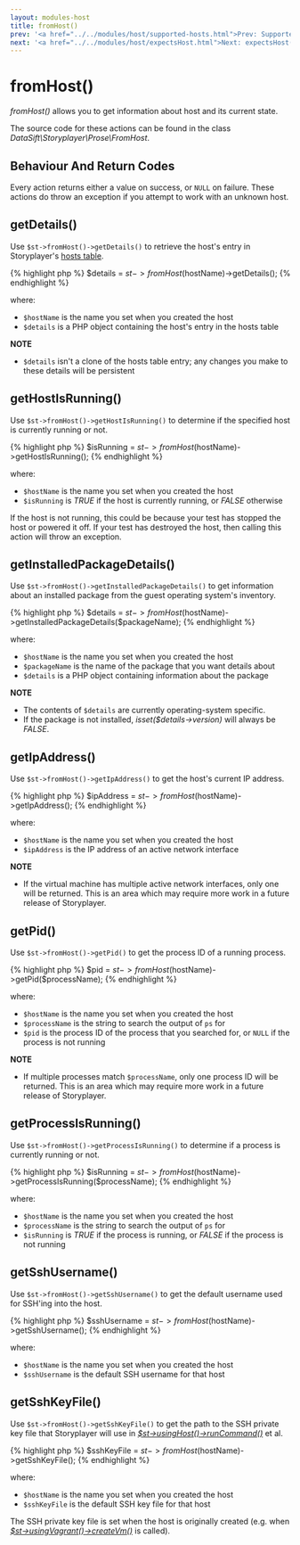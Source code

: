 ```yaml
---
layout: modules-host
title: fromHost()
prev: '<a href="../../modules/host/supported-hosts.html">Prev: Supported Hosts</a>'
next: '<a href="../../modules/host/expectsHost.html">Next: expectsHost()</a>'
---
```


# fromHost()

_fromHost()_ allows you to get information about host and its current state.

The source code for these actions can be found in the class _DataSift\Storyplayer\Prose\FromHost_.

## Behaviour And Return Codes

Every action returns either a value on success, or `NULL` on failure.  These actions do throw an exception if you attempt to work with an unknown host.

## getDetails()

Use `$st->fromHost()->getDetails()` to retrieve the host's entry in Storyplayer's [hosts table](../hoststable/how-hosts-are-remembered.html).

{% highlight php %}
$details = $st->fromHost($hostName)->getDetails();
{% endhighlight %}

where:

* `$hostName` is the name you set when you created the host
* `$details` is a PHP object containing the host's entry in the hosts table

__NOTE__

* `$details` isn't a clone of the hosts table entry; any changes you make to these details will be persistent

## getHostIsRunning()

Use `$st->fromHost()->getHostIsRunning()` to determine if the specified host is currently running or not.

{% highlight php %}
$isRunning = $st->fromHost($hostName)->getHostIsRunning();
{% endhighlight %}

where:

* `$hostName` is the name you set when you created the host
* `$isRunning` is _TRUE_ if the host is currently running, or _FALSE_ otherwise

If the host is not running, this could be because your test has stopped the host or powered it off.  If your test has destroyed the host, then calling this action will throw an exception.

## getInstalledPackageDetails()

Use `$st->fromHost()->getInstalledPackageDetails()` to get information about an installed package from the guest operating system's inventory.

{% highlight php %}
$details = $st->fromHost($hostName)->getInstalledPackageDetails($packageName);
{% endhighlight %}

where:

* `$hostName` is the name you set when you created the host
* `$packageName` is the name of the package that you want details about
* `$details` is a PHP object containing information about the package

__NOTE__

* The contents of `$details` are currently operating-system specific.
* If the package is not installed, _isset($details->version)_ will always be _FALSE_.

## getIpAddress()

Use `$st->fromHost()->getIpAddress()` to get the host's current IP address.

{% highlight php %}
$ipAddress = $st->fromHost($hostName)->getIpAddress();
{% endhighlight %}

where:

* `$hostName` is the name you set when you created the host
* `$ipAddress` is the IP address of an active network interface

__NOTE__

* If the virtual machine has multiple active network interfaces, only one will be returned.  This is an area which may require more work in a future release of Storyplayer.

## getPid()

Use `$st->fromHost()->getPid()` to get the process ID of a running process.

{% highlight php %}
$pid = $st->fromHost($hostName)->getPid($processName);
{% endhighlight %}

where:

* `$hostName` is the name you set when you created the host
* `$processName` is the string to search the output of `ps` for
* `$pid` is the process ID of the process that you searched for, or `NULL` if the process is not running

__NOTE__

* If multiple processes match `$processName`, only one process ID will be returned.  This is an area which may require more work in a future release of Storyplayer.

## getProcessIsRunning()

Use `$st->fromHost()->getProcessIsRunning()` to determine if a process is currently running or not.

{% highlight php %}
$isRunning = $st->fromHost($hostName)->getProcessIsRunning($processName);
{% endhighlight %}

where:

* `$hostName` is the name you set when you created the host
* `$processName` is the string to search the output of `ps` for
* `$isRunning` is _TRUE_ if the process is running, or _FALSE_ if the process is not running

## getSshUsername()

Use `$st->fromHost()->getSshUsername()` to get the default username used for SSH'ing into the host.

{% highlight php %}
$sshUsername = $st->fromHost($hostName)->getSshUsername();
{% endhighlight %}

where:

* `$hostName` is the name you set when you created the host
* `$sshUsername` is the default SSH username for that host

## getSshKeyFile()

Use `$st->fromHost()->getSshKeyFile()` to get the path to the SSH private key file that Storyplayer will use in _[$st->usingHost()->runCommand()](usingHost.html#runcommand)_ et al.

{% highlight php %}
$sshKeyFile = $st->fromHost($hostName)->getSshKeyFile();
{% endhighlight %}

where:

* `$hostName` is the name you set when you created the host
* `$sshKeyFile` is the default SSH key file for that host

The SSH private key file is set when the host is originally created (e.g. when _[$st->usingVagrant()->createVm()](../vagrant/usingVagrant.html#createvm)_ is called).
